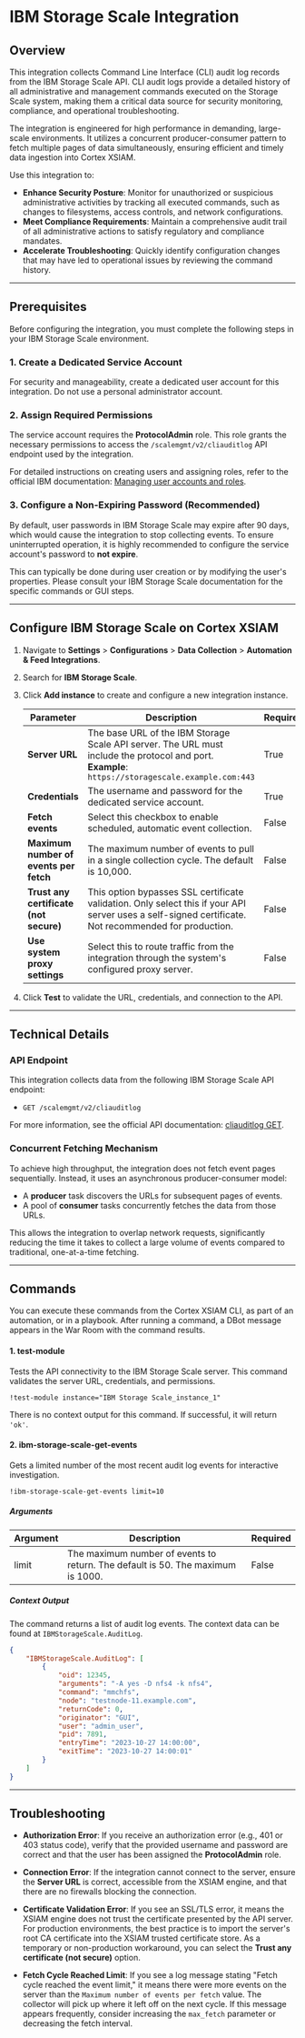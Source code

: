 # IBM Storage Scale Integration

## Overview
This integration collects Command Line Interface (CLI) audit log records from the IBM Storage Scale API. CLI audit logs provide a detailed history of all administrative and management commands executed on the Storage Scale system, making them a critical data source for security monitoring, compliance, and operational troubleshooting.

The integration is engineered for high performance in demanding, large-scale environments. It utilizes a concurrent producer-consumer pattern to fetch multiple pages of data simultaneously, ensuring efficient and timely data ingestion into Cortex XSIAM.

Use this integration to:
* **Enhance Security Posture**: Monitor for unauthorized or suspicious administrative activities by tracking all executed commands, such as changes to filesystems, access controls, and network configurations.
* **Meet Compliance Requirements**: Maintain a comprehensive audit trail of all administrative actions to satisfy regulatory and compliance mandates.
* **Accelerate Troubleshooting**: Quickly identify configuration changes that may have led to operational issues by reviewing the command history.

---

## Prerequisites
Before configuring the integration, you must complete the following steps in your IBM Storage Scale environment.

### 1. Create a Dedicated Service Account
For security and manageability, create a dedicated user account for this integration. Do not use a personal administrator account.

### 2. Assign Required Permissions
The service account requires the **ProtocolAdmin** role. This role grants the necessary permissions to access the `/scalemgmt/v2/cliauditlog` API endpoint used by the integration.

For detailed instructions on creating users and assigning roles, refer to the official IBM documentation: [Managing user accounts and roles](https://www.ibm.com/docs/en/storage-scale/latest/admin/gui-managing-user-accounts-roles).

### 3. Configure a Non-Expiring Password (Recommended)
By default, user passwords in IBM Storage Scale may expire after 90 days, which would cause the integration to stop collecting events. To ensure uninterrupted operation, it is highly recommended to configure the service account's password to **not expire**.

This can typically be done during user creation or by modifying the user's properties. Please consult your IBM Storage Scale documentation for the specific commands or GUI steps.

---

## Configure IBM Storage Scale on Cortex XSIAM
1.  Navigate to **Settings** > **Configurations** > **Data Collection** > **Automation & Feed Integrations**.
2.  Search for **IBM Storage Scale**.
3.  Click **Add instance** to create and configure a new integration instance.

    | Parameter | Description | Required |
    | --- | --- | --- |
    | **Server URL** | The base URL of the IBM Storage Scale API server. The URL must include the protocol and port. **Example**: `https://storagescale.example.com:443` | True |
    | **Credentials** | The username and password for the dedicated service account. | True |
    | **Fetch events** | Select this checkbox to enable scheduled, automatic event collection. | False |
    | **Maximum number of events per fetch** | The maximum number of events to pull in a single collection cycle. The default is 10,000. | False |
    | **Trust any certificate (not secure)** | This option bypasses SSL certificate validation. Only select this if your API server uses a self-signed certificate. Not recommended for production. | False |
    | **Use system proxy settings** | Select this to route traffic from the integration through the system's configured proxy server. | False |

4.  Click **Test** to validate the URL, credentials, and connection to the API.

---
## Technical Details
### API Endpoint
This integration collects data from the following IBM Storage Scale API endpoint:
* `GET /scalemgmt/v2/cliauditlog`

For more information, see the official API documentation: [cliauditlog GET](https://www.ibm.com/docs/en/storage-scale/latest/rest-api-reference/cliauditlog_get.html).

### Concurrent Fetching Mechanism
To achieve high throughput, the integration does not fetch event pages sequentially. Instead, it uses an asynchronous producer-consumer model:
* A **producer** task discovers the URLs for subsequent pages of events.
* A pool of **consumer** tasks concurrently fetches the data from those URLs.

This allows the integration to overlap network requests, significantly reducing the time it takes to collect a large volume of events compared to traditional, one-at-a-time fetching.

---

## Commands
You can execute these commands from the Cortex XSIAM CLI, as part of an automation, or in a playbook. After running a command, a DBot message appears in the War Room with the command results.

#### 1. test-module
Tests the API connectivity to the IBM Storage Scale server. This command validates the server URL, credentials, and permissions.
```
!test-module instance="IBM Storage Scale_instance_1"
```
There is no context output for this command. If successful, it will return `'ok'`.

#### 2. ibm-storage-scale-get-events
Gets a limited number of the most recent audit log events for interactive investigation.
```
!ibm-storage-scale-get-events limit=10
```
##### Arguments
| Argument | Description | Required |
| --- | --- | --- |
| limit | The maximum number of events to return. The default is 50. The maximum is 1000. | False |

##### Context Output
The command returns a list of audit log events. The context data can be found at `IBMStorageScale.AuditLog`.
```json
{
    "IBMStorageScale.AuditLog": [
        {
            "oid": 12345,
            "arguments": "-A yes -D nfs4 -k nfs4",
            "command": "mmchfs",
            "node": "testnode-11.example.com",
            "returnCode": 0,
            "originator": "GUI",
            "user": "admin_user",
            "pid": 7891,
            "entryTime": "2023-10-27 14:00:00",
            "exitTime": "2023-10-27 14:00:01"
        }
    ]
}
```

---

## Troubleshooting
* **Authorization Error**: If you receive an authorization error (e.g., 401 or 403 status code), verify that the provided username and password are correct and that the user has been assigned the **ProtocolAdmin** role.

* **Connection Error**: If the integration cannot connect to the server, ensure the **Server URL** is correct, accessible from the XSIAM engine, and that there are no firewalls blocking the connection.

* **Certificate Validation Error**: If you see an SSL/TLS error, it means the XSIAM engine does not trust the certificate presented by the API server. For production environments, the best practice is to import the server's root CA certificate into the XSIAM trusted certificate store. As a temporary or non-production workaround, you can select the **Trust any certificate (not secure)** option.

* **Fetch Cycle Reached Limit**: If you see a log message stating "Fetch cycle reached the event limit," it means there were more events on the server than the `Maximum number of events per fetch` value. The collector will pick up where it left off on the next cycle. If this message appears frequently, consider increasing the `max_fetch` parameter or decreasing the fetch interval.
